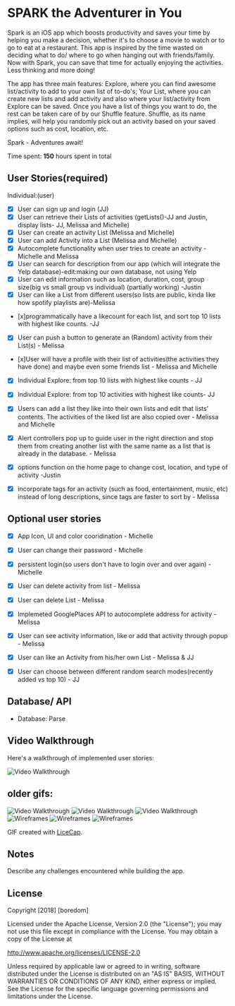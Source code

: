 # SPARK the Adventurer in You 

Spark is an iOS app which boosts productivity and saves your time by helping you make a decision, whether it's to choose a movie to watch or to go to eat at a restaurant. This app is inspired by the time wasted on deciding what to do/ where to go when hanging out with friends/family. Now with Spark, you can save that time for actually enjoying the activities. Less thinking and more doing! 

The app has three main features: Explore, where you can find awesome list/activity to add to your own list of to-do's; Your List, where you can create new lists and add activity and also where your list/activity from Explore can be saved. Once you have a list of things you want to do, the rest can be taken care of by our Shuffle feature. Shuffle, as its name implies, will help you randomly pick out an activity based on your saved options such as cost, location, etc.

Spark - Adventures await! 


Time spent: **150** hours spent in total

## User Stories(required)
Individual:(user)
- [x] User can sign up and login (JJ)
- [x] User can retrieve their Lists of activities (getLists()-JJ and Justin, display lists- JJ, Melissa and Michelle)
- [x] User can create an activity List (Melissa and Michelle)
- [x] User can add Activity into a List (Melissa and Michelle)
- [x] Autocomplete functionality when user tries to create an activity - Michelle and Melissa
- [x] User can search for description from our app (which will integrate the Yelp database)-edit:making our own database, not using Yelp
- [x] User can edit information such as location, duration, cost, group size(big vs small group vs individual) (partially working) -Justin
- [x] User can like a List from different users(so lists are public, kinda like how spotify playlists are)-Melissa
- [x]programmatically have a likecount for each list, and sort top 10 lists with highest like counts. -JJ 
- [x] User can push a button to generate an (Random) activity from their List(s) - Melissa
- [x]User will have a profile with their list of activities(the activities they have done) and maybe even some friends list - Melissa and Michelle
- [x] Individual Explore: from top 10 lists with highest like counts - JJ
- [x] Individual Explore: from top 10 activities with highest like counts- JJ
- [x] Users can add a list they like into their own lists and edit that lists' contents. The activities of the liked list are also copied over - Melissa and Michelle
- [x] Alert controllers pop up to guide user in the right direction and stop them from creating another list with the same name as a list that is already in the database. - Melissa
- [x] options function on the home page to change cost, location, and type of activity -Justin 
- [x] incorporate tags for an activity (such as food, entertainment, music, etc) instead of long descriptions, since tags are faster to sort by - Melissa



## Optional user stories
- [x] App Icon, UI and color cooridination - Michelle  
- [x] User can change their password - Michelle
- [x] persistent login(so users don't have to login over and over again) - Michelle
- [x] User can delete activity from list - Melissa
- [x] User can delete List - Melissa 
- [x] Implemeted GooglePlaces API to autocomplete address for activity - Melissa 
- [x] User can see activity information, like or add that activity through popup - Melissa
- [x] User can like an Activity from his/her own List - Melissa & JJ 
- [x] User can choose between different random search modes(recently added vs top 10) - JJ


## Database/ API
- Database: Parse


## Video Walkthrough

Here's a walkthrough of implemented user stories:


<img src='https://imgur.com/A6AihUh.gif' title='Video Walkthrough' width='' alt='Video Walkthrough' />





## older gifs:

<img src='https://i.imgur.com/CxcLl2k.gif' title='Video Walkthrough' width='' alt='Video Walkthrough' />

<img src='https://imgur.com/IpnmRZz.gif' title='Video Walkthrough' width='' alt='Video Walkthrough' />

<img src='https://imgur.com/x5uo2Dd.gif' title='Video Walkthrough' width='' alt='Video Walkthrough' />

<img src='https://imgur.com/bo78ciz.png' title='Wireframes' width='' alt='Wireframes' />

<img src='https://i.imgur.com/OtpjVnb.png' title='Wireframes' width='' alt='Wireframes' />

<img src='https://i.imgur.com/jgSFbGv.png' title='Wireframes' width='' alt='Wireframes' />

GIF created with [LiceCap](http://www.cockos.com/licecap/).

## Notes

Describe any challenges encountered while building the app.

## License

Copyright [2018] [boredom]

Licensed under the Apache License, Version 2.0 (the "License");
you may not use this file except in compliance with the License.
You may obtain a copy of the License at

http://www.apache.org/licenses/LICENSE-2.0

Unless required by applicable law or agreed to in writing, software
distributed under the License is distributed on an "AS IS" BASIS,
WITHOUT WARRANTIES OR CONDITIONS OF ANY KIND, either express or implied.
See the License for the specific language governing permissions and
limitations under the License.

